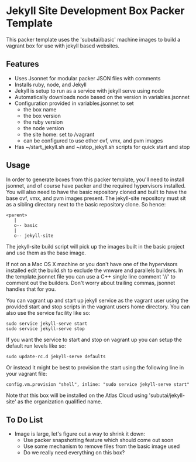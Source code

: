 # Jekyll Site Development Box Packer Template

This packer template uses the 'subutai/basic' machine images to build a vagrant
box for use with jekyll based websites. 

## Features

* Uses Jsonnet for modular packer JSON files with comments
* Installs ruby, node, and Jekyll
* Jekyll is setup to run as a service with jekyll serve using node
* Automatically downloads node based on the version in variables.jsonnet
* Configuration provided in variables.jsonnet to set
    * the box name
    * the box version
    * the ruby version
    * the node version
    * the site home: set to /vagrant
    * can be configured to use other ovf, vmx, and pvm images
* Has ~/start_jekyll.sh and ~/stop_jekyll.sh scripts for quick start and stop

## Usage

In order to generate boxes from this packer template, you'll need to install
jsonnet, and of course have packer and the required hypervisors installed. You 
will also need to have the basic repository cloned and built to have the base
ovf, vmx, and pvm images present. The jekyll-site repository must sit as a 
sibling directory next to the basic repository clone. So hence:

    <parent>
       |
       o-- basic
       |
       o-- jekyll-site

The jekyll-site build script will pick up the images built in the basic project
and use them as the base image.

If not on a Mac OS X machine or you don't have one of the hypervisors installed
edit the build.sh to exclude the vmware and parallels builders. In the 
template.jsonnet file you can use a C++ single line comment '//' to comment
out the builders. Don't worry about trailing commas, jsonnet handles that for
you. 

You can vagrant up and start up jekyll service as the vagrant user using the
provided start and stop scripts in the vagrant users home directory. You can
also use the service facility like so:

    sudo service jekyll-serve start
    sudo service jekyll-serve stop

If you want the service to start and stop on vagrant up you can setup the 
default run levels like so:

    sudo update-rc.d jekyll-serve defaults

Or instead it might be best to provision the start using the following line 
in your vagrant file:

    config.vm.provision "shell", inline: "sudo service jekyll-serve start"

Note that this box will be installed on the Atlas Cloud using 
'subutai/jekyll-site' as the organization qualified name. 

## To Do List

* Image is large, let's figure out a way to shrink it down:
    * Use packer snapshotting feature which should come out soon
    * Use some mechanism to remove files from the basic image used
    * Do we really need everything on this box?

